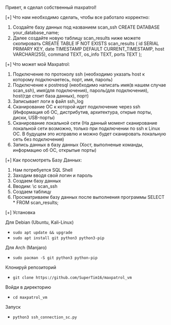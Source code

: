 Привет, я сделал собственный maxpatrol!

[+] Что нам необходимо сделать, чтобы все работало корректно:
1. Создайте базу данных под названием scan_ssh
   CREATE DATABASE your_database_name;
3. Далее создайте новую таблицу scan_results ниже можете скопировать
    CREATE TABLE IF NOT EXISTS scan_results (
        id SERIAL PRIMARY KEY,
        date TIMESTAMP DEFAULT CURRENT_TIMESTAMP,
        host VARCHAR(255),
        command TEXT,
        os_info TEXT,
        ports TEXT
    );

[+] Что может мой Maxpatrol:
1. Подключение по протоколу ssh (необходимо указать host к которому подключаетесь, порт, имя, пароль)
2. Подключение к postresql (необходимо написать имя(в нашем случае scan_ssh), имя(для подключения), пароль(для подключения), host(где стоит база данных), порт)
3. Записывает логи в файл ssh_log
4. Сканирование ОС к которой идет подключение через ssh (Информация об ОС, дистрибутив, архитектура, открые порты, диски, USB-порты)
5. Сканирование локальной сети (На данный момент сканирование локальной сети возможно, только при подключении по ssh к Linux ОС. В будущем это исправлю и можно будет сканировать локальную сеть без подключения)
6. Запись данных в базу данных (Хост, выполненые команды, информацию об ОС, открытые порты)

[+] Как просмотреть Базу Данных:
1. Нам потребуется SQL Shell
2. Заходим вводя свой логин и пароль
3. Создаем базу данных
4. Вводим:
   \c scan_ssh
5. Создаем таблицу
6. Просматриваем базу данных после выполнения программы
   SELECT * FROM scan_results;

[+] Установка

Для Debian (Ubuntu, Kali-Linux)
   - `sudo apt update && upgrade`
   - `sudo apt install git python3 python3-pip`

Для Arch (Manjaro)
   - `sudo pacman -S git python3 python-pip`

Клонируй репозиторий
   - `git clone https://github.com/SuperTim16/maxpatrol_vm`

Войди в директорию
   - `cd maxpatrol_vm`

Запуск
   - `python3 ssh_connection_sc.py`

